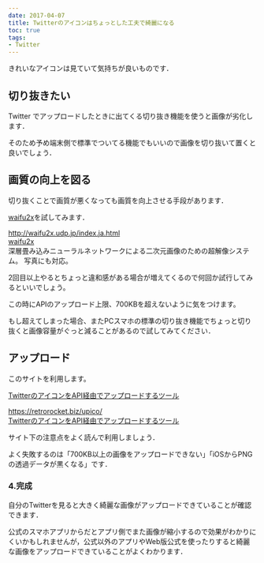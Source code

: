 ```yaml
---
date: 2017-04-07
title: Twitterのアイコンはちょっとした工夫で綺麗になる
toc: true
tags:
- Twitter
---
```


きれいなアイコンは見ていて気持ちが良いものです．

<!--more-->

## 切り抜きたい

Twitter でアップロードしたときに出てくる切り抜き機能を使うと画像が劣化します．

そのため予め端末側で標準でついてる機能でもいいので画像を切り抜いて置くと良いでしょう．



## 画質の向上を図る

切り抜くことで画質が悪くなっても画質を向上させる手段があります．

[waifu2x](http://waifu2x.udp.jp/index.ja.html)を試してみます．

<div class="bcard-wrapper"><span class="bcard-header withgfav"><div class="bcard-favicon" style="background-image: url(https://www.google.com/s2/favicons?domain=http://waifu2x.udp.jp/index.ja.html)"></div><div class="bcard-site"><a href="http://waifu2x.udp.jp/index.ja.html" rel="nofollow" target="_blank"></a></div><div class="bcard-url"><a href="http://waifu2x.udp.jp/index.ja.html" rel="nofollow" target="_blank">http://waifu2x.udp.jp/index.ja.html</a></div></span><span class="bcard-main"><div class="bcard-title"><a href="http://waifu2x.udp.jp/index.ja.html" rel="nofollow" target="_blank">waifu2x</a></div><div class="bcard-description">深層畳み込みニューラルネットワークによる二次元画像のための超解像システム。 写真にも対応。</div></span></div>


2回目以上やるとちょっと違和感がある場合が増えてくるので何回か試行してみるといいでしょう。  

この時にAPIのアップロード上限、700KBを超えないように気をつけます。  

もし超えてしまった場合、またPCスマホの標準の切り抜き機能でちょっと切り抜くと画像容量がぐっと減ることがあるので試してみてください．

## アップロード

このサイトを利用します。

[TwitterのアイコンをAPI経由でアップロードするツール](https://retrorocket.biz/upico/)

<div class="bcard-wrapper"><span class="bcard-header"><div class="bcard-site"><a href="https://retrorocket.biz/upico/" rel="nofollow" target="_blank"></a></div><div class="bcard-url"><a href="https://retrorocket.biz/upico/" rel="nofollow" target="_blank">https://retrorocket.biz/upico/</a></div></span><span class="bcard-main"><div class="bcard-title"><a href="https://retrorocket.biz/upico/" rel="nofollow" target="_blank">TwitterのアイコンをAPI経由でアップロードするツール</a></div><div class="bcard-description"></div></span></div>

サイト下の注意点をよく読んで利用しましょう． 

よく失敗するのは「700KB以上の画像をアップロードできない」「iOSからPNGの透過データが黒くなる」です．


### 4.完成

自分のTwitterを見ると大きく綺麗な画像がアップロードできていることが確認できます．

公式のスマホアプリからだとアプリ側でまた画像が縮小するので効果がわかりにくいかもしれませんが，公式以外のアプリやWeb版公式を使ったりすると綺麗な画像をアップロードできていることがよくわかります．
